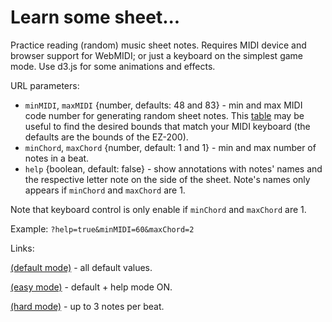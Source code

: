 # Learn some sheet...

Practice reading (random) music sheet notes. Requires MIDI device and browser support for WebMIDI; or just a keyboard on the simplest game mode. Use d3.js for some animations and effects.

URL parameters:
 * `minMIDI`, `maxMIDI` {number, defaults: 48 and 83} - min and max MIDI code number for generating random sheet notes. This [table](https://itp.nyu.edu/archive/physcomp-spring2014/uploads/midi/midi_screen5.png) may be useful to find the desired bounds that match your MIDI keyboard (the defaults are the bounds of the EZ-200).
 * `minChord`, `maxChord` {number, default: 1 and 1} - min and max number of notes in a beat.
 * `help` {boolean, default: false} - show annotations with notes' names and the respective letter note on the side of the sheet. Note's names only appears if `minChord` and `maxChord` are 1.


Note that keyboard control is only enable if `minChord` and `maxChord` are 1.

Example: `?help=true&minMIDI=60&maxChord=2`

Links:

[(default mode)](http://fmilitao.github.io/learn-some-sheet/) - all default values.

[(easy mode)](http://fmilitao.github.io/learn-some-sheet/?help=true) - default + help mode ON.

[(hard mode)](http://fmilitao.github.io/learn-some-sheet/?maxChord=3) - up to 3 notes per beat.
